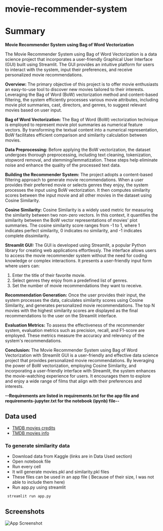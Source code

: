 
# movie-recommender-system

# Summary
 
**Movie Recommender System using Bag of Word Vectorization**

The Movie Recommender System using Bag of Word Vectorization is a data science project that incorporates a user-friendly Graphical User Interface (GUI) built using Streamlit. The GUI provides an intuitive platform for users to interact with the system, input their preferences, and receive personalized movie recommendations.

**Overview:**
The primary objective of this project is to offer movie enthusiasts an easy-to-use tool to discover new movies tailored to their interests. Leveraging the Bag of Word (BoW) vectorization method and content-based filtering, the system efficiently processes various movie attributes, including movie plot summaries, cast, directors, and genres, to suggest relevant movies based on user input.

**Bag of Word Vectorization:**
The Bag of Word (BoW) vectorization technique is employed to represent movie plot summaries as numerical feature vectors. By transforming the textual content into a numerical representation, BoW facilitates efficient comparison and similarity calculation between movies.

**Data Preprocessing:**
Before applying the BoW vectorization, the dataset undergoes thorough preprocessing, including text cleaning, tokenization, stopword removal, and stemming/lemmatization. These steps help eliminate noise and enhance the quality of the processed text data.

**Building the Recommender System:**
The project adopts a content-based filtering approach to generate movie recommendations. When a user provides their preferred movie or selects genres they enjoy, the system processes the input using BoW vectorization. It then computes similarity scores between the input movie and all other movies in the dataset using Cosine Similarity.

**Cosine Similarity:**
Cosine Similarity is a widely used metric for measuring the similarity between two non-zero vectors. In this context, it quantifies the similarity between the BoW vector representations of movies' plot summaries. The cosine similarity score ranges from -1 to 1, where 1 indicates perfect similarity, 0 indicates no similarity, and -1 indicates complete dissimilarity.

**Streamlit GUI:**
The GUI is developed using Streamlit, a popular Python library for creating web applications effortlessly. The interface allows users to access the movie recommender system without the need for coding knowledge or complex interactions. It presents a user-friendly input form where users can:

1. Enter the title of their favorite movie.
2. Select genres they enjoy from a predefined list of genres.
3. Set the number of movie recommendations they want to receive.

**Recommendation Generation:**
Once the user provides their input, the system processes the data, calculates similarity scores using Cosine Similarity, and generates personalized movie recommendations. The top N movies with the highest similarity scores are displayed as the final recommendations to the user on the Streamlit interface.

**Evaluation Metrics:**
To assess the effectiveness of the recommender system, evaluation metrics such as precision, recall, and F1-score are employed. These metrics measure the accuracy and relevancy of the system's recommendations.

**Conclusion:**
The Movie Recommender System using Bag of Word Vectorization with Streamlit GUI is a user-friendly and effective data science project that provides personalized movie recommendations. By leveraging the power of BoW vectorization, employing Cosine Similarity, and incorporating a user-friendly interface with Streamlit, the system enhances the movie-watching experience for users. It encourages them to explore and enjoy a wide range of films that align with their preferences and interests.


**--Requirements are listed in requirements.txt for the app file and requirements-jupyter.txt for the notebook (ipynb) file--**
## Data used

 - [TMDB movies credits](https://www.kaggle.com/datasets/tmdb/tmdb-movie-metadata?select=tmdb_5000_credits.csv)
 - [TMDB movies info](https://www.kaggle.com/datasets/tmdb/tmdb-movie-metadata?select=tmdb_5000_movies.csv)

### To generate similarity data
* Download data from Kaggle (links are in Data Used section)
* Open notebook file
* Run every cell
* It will generate movies.pkl and similarity.pkl files
* These files can be used in an app file ( Because of their size, I was not able to include them here)
* Run app.py using streamlit
 ```bash
  streamlit run app.py
```
## Screenshots

![App Screenshot](https://upload.wikimedia.org/wikipedia/commons/3/38/ScreenshotMRS.png)




